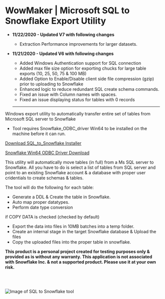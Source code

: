 # WowMaker | Microsoft SQL to Snowflake Export Utility




- <strong>11/22/2020 - Updated V7 with following changes</strong>
  - Extraction Performance improvements for larger datasets.

- <strong>11/21/2020 - Updated V6 with following changes</strong>
  - Added Windows Authentication support for SQL connection
  - Added max file size option for exporting chucks for large table exports (10, 25, 50, 75 & 100 MB)
  - Added Option to Enable/Disable client side file compression (gzip) prior to uploading to Snowflake
  - Enhanced logic to reduce redundant SQL create schema commands.
  - Fixed an issue with Column names with spaces.
  - Fixed an issue displaying status for tables with 0 records
  
  <hr>

Windows export utility to automatically transfer entire set of tables from Microsoft SQL server to Snowflake

* Tool requires Snowflake_ODBC_driver Win64 to be installed on the machine before it can run.

[Download SQL_to_Snowflake Installer](https://github.com/NickAkincilar/SQL_to_Snowflake_Export_Tool/raw/main/MsSQL_To_Snowflake.zip)


[Snowflake Win64 ODBC Driver Download](https://sfc-repo.snowflakecomputing.com/odbc/win64/latest/index.html)

This utility will automatically move tables (in full) from a Ms SQL server to Snowflake. All you have to do is select a list of tables from SQL server and point to an existing Snowflake account & a database with proper user cridentials to create schemas & tables.



The tool will do the following for each table:
- Generate a DDL & Create the table in Snowflake.
- Auto map proper datatypes.
- Perform date type conversion

if COPY DATA is checked (checked by default)
- Export the data into files in 10MB batches into a temp folder.
- Create an internal stage in the target Snowflake database & Upload the files
- Copy the uploaded files into the proper table in snowflake.


<strong>This product is a personal project created for testing purposes only & provided as is without any warranty. 
This application is not associated with Snowflake Inc. & not a supported product. Please use it at your own risk.</strong>

<br>
<br>

![Image of SQL to Snowflake tool](https://raw.githubusercontent.com/NickAkincilar/SQL_to_Snowflake_Export_Tool/main/SQL_2_Snowflake_Screenshot.png)


